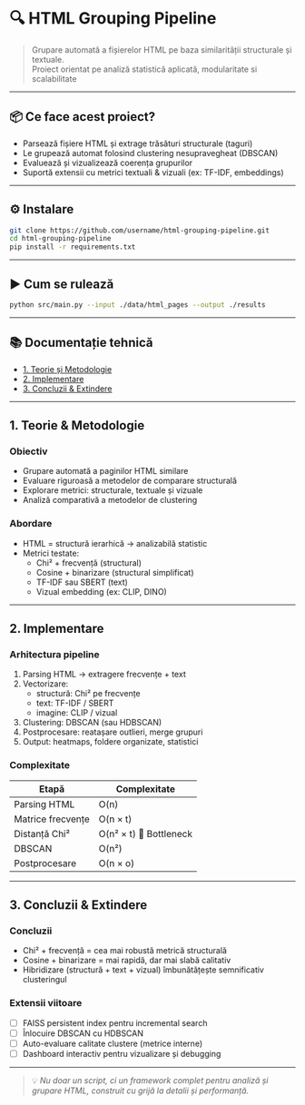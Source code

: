 # 🔍 HTML Grouping Pipeline

> Grupare automată a fișierelor HTML pe baza similarității structurale și textuale.  
> Proiect orientat pe analiză statistică aplicată, modularitate si scalabilitate 

---

## 📦 Ce face acest proiect?

- Parsează fișiere HTML și extrage trăsături structurale (taguri)
- Le grupează automat folosind clustering nesupravegheat (DBSCAN)
- Evaluează și vizualizează coerența grupurilor
- Suportă extensii cu metrici textuali & vizuali (ex: TF-IDF, embeddings)

---

## ⚙️ Instalare

```bash
git clone https://github.com/username/html-grouping-pipeline.git
cd html-grouping-pipeline
pip install -r requirements.txt
```

---

## ▶️ Cum se rulează

```bash
python src/main.py --input ./data/html_pages --output ./results
```

---

## 📚 Documentație tehnică


- [1. Teorie și Metodologie](#1-teorie--metodologie)
- [2. Implementare](#2-implementare)
- [3. Concluzii & Extindere](#3-concluzii--extindere)

---

## 1. Teorie & Metodologie

### Obiectiv

- Grupare automată a paginilor HTML similare
- Evaluare riguroasă a metodelor de comparare structurală
- Explorare metrici: structurale, textuale și vizuale
- Analiză comparativă a metodelor de clustering

### Abordare

- HTML = structură ierarhică → analizabilă statistic
- Metrici testate:
  - Chi² + frecvență (structural)
  - Cosine + binarizare (structural simplificat)
  - TF-IDF sau SBERT (text)
  - Vizual embedding (ex: CLIP, DINO)

---

## 2. Implementare

### Arhitectura pipeline

1. Parsing HTML → extragere frecvențe + text
2. Vectorizare:
   - structură: Chi² pe frecvențe
   - text: TF-IDF / SBERT
   - imagine: CLIP / vizual
3. Clustering: DBSCAN (sau HDBSCAN)
4. Postprocesare: reatașare outlieri, merge grupuri
5. Output: heatmaps, foldere organizate, statistici

### Complexitate

| Etapă                   | Complexitate            |
|------------------------|--------------------------|
| Parsing HTML           | O(n)                     |
| Matrice frecvențe      | O(n × t)                 |
| Distanță Chi²          | O(n² × t) 🔺 Bottleneck  |
| DBSCAN                 | O(n²)                    |
| Postprocesare          | O(n × o)                 |

---

## 3. Concluzii & Extindere

### Concluzii

- Chi² + frecvență = cea mai robustă metrică structurală
- Cosine + binarizare = mai rapidă, dar mai slabă calitativ
- Hibridizare (structură + text + vizual) îmbunătățește semnificativ clusteringul

### Extensii viitoare

- [ ] FAISS persistent index pentru incremental search
- [ ] Înlocuire DBSCAN cu HDBSCAN
- [ ] Auto-evaluare calitate clustere (metrice interne)
- [ ] Dashboard interactiv pentru vizualizare și debugging

---

> 💡 _Nu doar un script, ci un framework complet pentru analiză și grupare HTML, construit cu grijă la detalii și performanță._